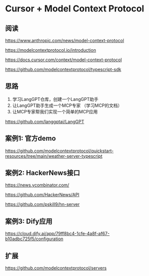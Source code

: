 # Cursor + Model Context Protocol

## 阅读

https://www.anthropic.com/news/model-context-protocol

https://modelcontextprotocol.io/introduction

https://docs.cursor.com/context/model-context-protocol

https://github.com/modelcontextprotocol/typescript-sdk

## 思路

1. 学习LangGPT仓库，创建一个LangGPT助手
2. 让LangGPT助手生成一个MCP专家 （学习MCP的文档）
3. 让MCP专家帮我们实现一个简单的MCP应用

https://github.com/langgptai/LangGPT

## 案例1: 官方demo

https://github.com/modelcontextprotocol/quickstart-resources/tree/main/weather-server-typescript

## 案例2: HackerNews接口

https://news.ycombinator.com/

https://github.com/HackerNews/API

https://github.com/pskill9/hn-server

## 案例3: Dify应用

https://cloud.dify.ai/app/79ff8bc4-1cfe-4a8f-af67-b10adbc725f5/configuration

## 扩展

https://github.com/modelcontextprotocol/servers